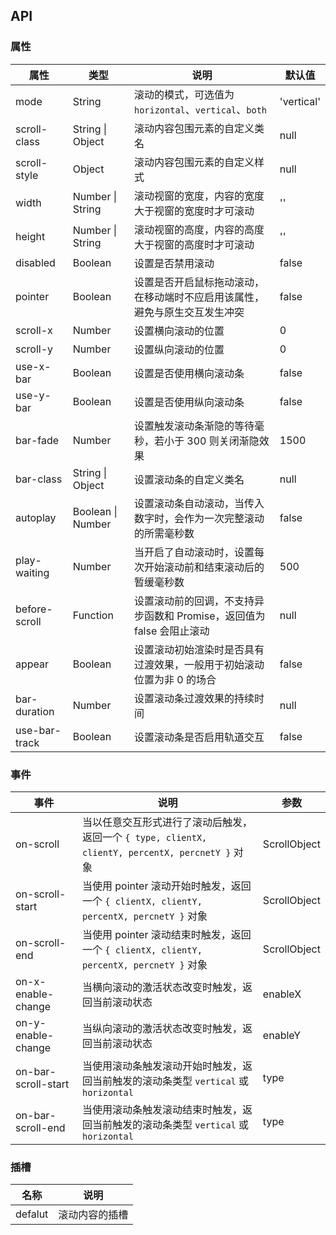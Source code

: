 ## API

### 属性

| 属性          | 类型              | 说明                                                                       | 默认值     |
| ------------- | ----------------- | -------------------------------------------------------------------------- | ---------- |
| mode          | String            | 滚动的模式，可选值为 `horizontal`、`vertical`、`both`                      | 'vertical' |
| scroll-class  | String \| Object  | 滚动内容包围元素的自定义类名                                               | null       |
| scroll-style  | Object            | 滚动内容包围元素的自定义样式                                               | null       |
| width         | Number \| String  | 滚动视窗的宽度，内容的宽度大于视窗的宽度时才可滚动                         | ''         |
| height        | Number \| String  | 滚动视窗的高度，内容的高度大于视窗的高度时才可滚动                         | ''         |
| disabled      | Boolean           | 设置是否禁用滚动                                                           | false      |
| pointer       | Boolean           | 设置是否开启鼠标拖动滚动，在移动端时不应启用该属性，避免与原生交互发生冲突 | false      |
| scroll-x      | Number            | 设置横向滚动的位置                                                         | 0          |
| scroll-y      | Number            | 设置纵向滚动的位置                                                         | 0          |
| use-x-bar     | Boolean           | 设置是否使用横向滚动条                                                     | false      |
| use-y-bar     | Boolean           | 设置是否使用纵向滚动条                                                     | false      |
| bar-fade      | Number            | 设置触发滚动条渐隐的等待毫秒，若小于 300 则关闭渐隐效果                    | 1500       |
| bar-class     | String \| Object  | 设置滚动条的自定义类名                                                     | null       |
| autoplay      | Boolean \| Number | 设置滚动条自动滚动，当传入数字时，会作为一次完整滚动的所需毫秒数           | false      |
| play-waiting  | Number            | 当开启了自动滚动时，设置每次开始滚动前和结束滚动后的暂缓毫秒数             | 500        |
| before-scroll | Function          | 设置滚动前的回调，不支持异步函数和 Promise，返回值为 false 会阻止滚动      | null       |
| appear        | Boolean           | 设置滚动初始渲染时是否具有过渡效果，一般用于初始滚动位置为非 0 的场合      | false      |
| bar-duration  | Number            | 设置滚动条过渡效果的持续时间                                               | null       |
| use-bar-track | Boolean           | 设置滚动条是否启用轨道交互                                                 | false      |

### 事件

| 事件                | 说明                                                                                             | 参数         |
| ------------------- | ------------------------------------------------------------------------------------------------ | ------------ |
| on-scroll           | 当以任意交互形式进行了滚动后触发，返回一个 `{ type, clientX, clientY, percentX, percnetY }` 对象 | ScrollObject |
| on-scroll-start     | 当使用 pointer 滚动开始时触发，返回一个 `{ clientX, clientY, percentX, percnetY }` 对象          | ScrollObject |
| on-scroll-end       | 当使用 pointer 滚动结束时触发，返回一个 `{ clientX, clientY, percentX, percnetY }` 对象          | ScrollObject |
| on-x-enable-change  | 当横向滚动的激活状态改变时触发，返回当前滚动状态                                                 | enableX      |
| on-y-enable-change  | 当纵向滚动的激活状态改变时触发，返回当前滚动状态                                                 | enableY      |
| on-bar-scroll-start | 当使用滚动条触发滚动开始时触发，返回当前触发的滚动条类型 `vertical` 或 `horizontal`              | type         |
| on-bar-scroll-end   | 当使用滚动条触发滚动结束时触发，返回当前触发的滚动条类型 `vertical` 或 `horizontal`              | type         |

### 插槽

| 名称    | 说明           |
| ------- | -------------- |
| defalut | 滚动内容的插槽 |
